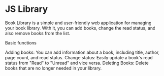 # JS Library

Book Library is a simple and user-friendly web application for managing your book library. With it, you can add books, change the read status, and also remove books from the list.

Basic functions

Adding books: You can add information about a book, including title, author, page count, and read status.
Change status: Easily update a book's read status from "Read" to "Unread" and vice versa.
Deleting Books: Delete books that are no longer needed in your library.
